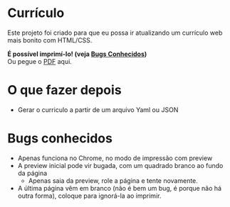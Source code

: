 # Currículo

Este projeto foi criado para que eu possa ir atualizando um currículo web mais bonito com HTML/CSS.

**É possível imprimí-lo! (veja [Bugs Conhecidos](#bugs-conhecidos))**  
Ou pegue o [PDF](./curriculum.pdf) aqui.

# O que fazer depois
- Gerar o curriculo a partir de um arquivo Yaml ou JSON

# Bugs conhecidos
- Apenas funciona no Chrome, no modo de impressão com preview
- A preview inicial pode vir bugada, com um quadrado branco ao fundo da página
  - Apenas saia da preview, role a página e tente novamente.
- A última página vêm em branco (não é bem um bug, é porque não há outra forma), coloque para ignorá-la ao imprimir.